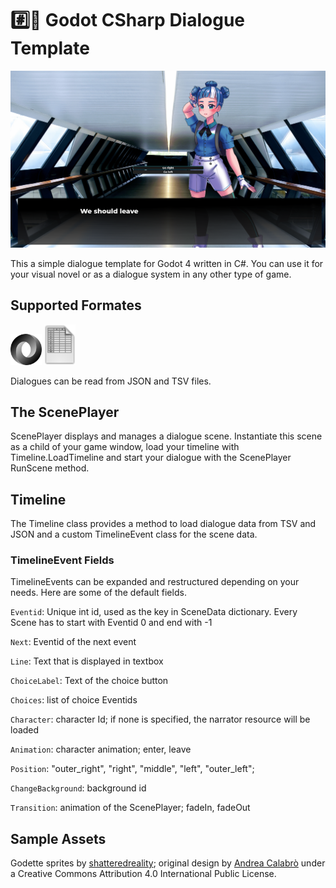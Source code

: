 # #️⃣💬 Godot CSharp Dialogue Template

[<img src="assets/Screenshot.png" width="800" />](assets/Screenshot.png)

This a simple dialogue template for Godot 4 written in C#. You can use it for your visual novel or as a dialogue system in any other type of game.

## Supported Formates

[<img src="assets/JSON_vector_logo.svg.png" width="50" />](assets/JSON_vector_logo.svg.png) [<img src="assets/spreadsheet.png" width="50" />](assets/spreadsheet.png)

Dialogues can be read from JSON and TSV files.

## The ScenePlayer

ScenePlayer displays and manages a dialogue scene. Instantiate this scene as a child of your game window, load your timeline with Timeline.LoadTimeline and start your dialogue with the ScenePlayer RunScene method.

## Timeline

The Timeline class provides a method to load dialogue data from TSV and JSON and a custom TimelineEvent class for the scene data.

### TimelineEvent Fields

TimelineEvents can be expanded and restructured depending on your needs. Here are some of the default fields.

`Eventid`: Unique int id, used as the key in SceneData dictionary. Every Scene has to start with Eventid 0 and end with -1

`Next`: Eventid of the next event

`Line`: Text that is displayed in textbox

`ChoiceLabel`: Text of the choice button

`Choices`: list of choice Eventids

`Character`: character Id; if none is specified, the narrator resource will be loaded

`Animation`: character animation; enter, leave

`Position`: "outer_right", "right",  "middle", "left", "outer_left";

`ChangeBackground`: background id

`Transition`: animation of the ScenePlayer; fadeIn, fadeOut

## Sample Assets

Godette sprites by [shatteredreality](https://shatteredreality.itch.io/); original design by [Andrea Calabrò](https://github.com/godotengine/godot-design/tree/master/godette) under a Creative Commons Attribution 4.0 International Public License.